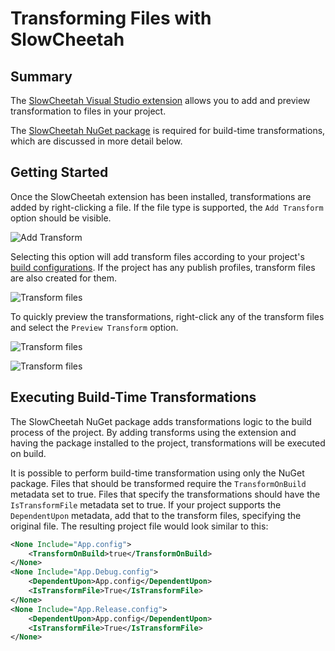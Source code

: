 # Transforming Files with SlowCheetah

## Summary
The [SlowCheetah Visual Studio extension](https://marketplace.visualstudio.com/items?itemName=VisualStudioProductTeam.SlowCheetah-XMLTransforms) allows you to add and preview transformation to files in your project.

The [SlowCheetah NuGet package](https://www.nuget.org/packages/Microsoft.VisualStudio.SlowCheetah) is required for build-time transformations, which are discussed in more detail below.

## Getting Started

Once the SlowCheetah extension has been installed, transformations are added by right-clicking a file. If the file type is supported, the `Add Transform` option should be visible.

![Add Transform](AddTransforms.png)

Selecting this option will add transform files according to your project's [build configurations](https://msdn.microsoft.com/en-us/library/kkz9kefa.aspx). If the project has any publish profiles, transform files are also created for them.

![Transform files](TransformFiles.png)

To quickly preview the transformations, right-click any of the transform files and select the `Preview Transform` option.

![Transform files](PreviewTransform.png)

![Transform files](PreviewDiff.png)

## Executing Build-Time Transformations

The SlowCheetah NuGet package adds transformations logic to the build process of the project. By adding transforms using the extension and having the package installed to the project, transformations will be executed on build.

It is possible to perform build-time transformation using only the NuGet package. Files that should be transformed require the `TransformOnBuild` metadata set to true. Files that specify the transformations should have the `IsTransformFile` metadata set to true. If your project supports the `DependentUpon` metadata, add that to the transform files, specifying the original file. The resulting project file would look similar to this:

``` xml
<None Include="App.config">
    <TransformOnBuild>true</TransformOnBuild>
</None>
<None Include="App.Debug.config">
    <DependentUpon>App.config</DependentUpon>
    <IsTransformFile>True</IsTransformFile>
</None>
<None Include="App.Release.config">
    <DependentUpon>App.config</DependentUpon>
    <IsTransformFile>True</IsTransformFile>
</None>
```
